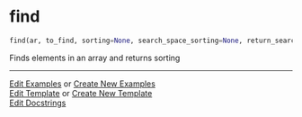 # <a id="McUtils.Numputils.SetOps.find">find</a>

```python
find(ar, to_find, sorting=None, search_space_sorting=None, return_search_space_sorting=False, check=True): 
```
Finds elements in an array and returns sorting 




___

[Edit Examples](https://github.com/McCoyGroup/McUtils/edit/edit/ci/examples/ci/docs/McUtils/Numputils/SetOps/find.md) or 
[Create New Examples](https://github.com/McCoyGroup/McUtils/new/edit/?filename=ci/examples/ci/docs/McUtils/Numputils/SetOps/find.md) <br/>
[Edit Template](https://github.com/McCoyGroup/McUtils/edit/edit/ci/docs/ci/docs/McUtils/Numputils/SetOps/find.md) or 
[Create New Template](https://github.com/McCoyGroup/McUtils/new/edit/?filename=ci/docs/templates/ci/docs/McUtils/Numputils/SetOps/find.md) <br/>
[Edit Docstrings](https://github.com/McCoyGroup/McUtils/edit/edit/McUtils/Numputils/SetOps.py?message=Update%20Docs)